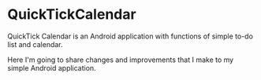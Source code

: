 # QuickTickCalendar

QuickTick Calendar is an Android application with functions of simple to-do list and calendar.

Here I'm going to share changes and improvements that I make to my simple Android application.
